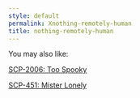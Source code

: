 ```yaml
---
style: default
permalink: Xnothing-remotely-human
title: nothing-remotely-human
---
```

You may also like:

[SCP-2006: Too Spooky](http://scp-wiki.net/scp-2006)

[SCP-451: Mister Lonely](http://scp-wiki.net/scp-451)
